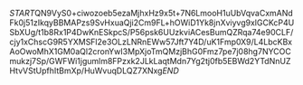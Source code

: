 $START$QN9VyS0+ciwozoeb5ezaMjhxHz9x5t+7N6LmooH1uUbVqvaCxmANdFk0j51zIkqyBBMAPzs9SvHxuaQji2Cm9FL+hOWiD1Yk8jnXviyvg9xlGCKcP4USbXUg/t1b8Rx1P4DwKnESkpcS/P56psk6UUzkviACesBumQZRqa74e90CLF/cjy1xChscG9R5YXMSFl2e3OLzLNRnEWw57Jft7Y4D/uK1Fmp0X9/L4LbcKBxAoOwoMhX1GM0aQl2cronYwI3MpXjoTmQMzjBhG0Fmz7pe7j08hg7NYCOCmukzj7Sp/GWFWi1jgumlm8FPzxk2JLkLaqtMdn7Yg2tj0fb5EBWd2YTdNnUZHtvVStUpfhItBmXp/HuWvuqDLQZ7XNxg$END$